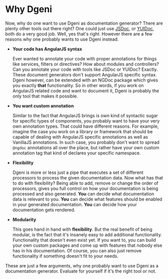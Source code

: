 # Why Dgeni

Now, why do one want to use Dgeni as documentation generator? There are plenty other tools out there
right? One could just use [JSDoc](http://usejsdoc.org/), or [YUIDoc](http://yui.github.io/yuidoc/),
both do a very good job. Well, yes that's right. However there are a few reasons why one probably
wants to use Dgeni instead.

- **Your code has AngularJS syntax**

  Ever wanted to annotate your code with proper annotations for things like services, filters or
  directives? How about modules and controllers? Can you annotate your code with tools like JSDoc or
  YUIDoc? Exactly. These document generators don't support AngularJS specific syntax. Dgeni however,
  can be extended with an NGDoc package which gives you exactly **that** functionality. So in other
  words, if you work on AngularJS related code and want to document it, Dgeni is probably the only
  tool that makes it possible.

- **You want custom annotation**

  Similar to the fact that AngularJS brings is own kind of syntactic sugar for specific types of
  components, you probably want to have your very own annotation types. That could have different
  reasons. For example, imagine the case you work on a library or framework that should be capable
  of dealing with AngularJS specific annotations as well as VanillaJS annotations. In such case, you
  probably don't want to spread `@ngdoc` annotations all over the place, but rather have your own
  custom annotation tag that kind of declares your specific namespace.

- **Flexibility**

  Dgeni is more or less just a pipe that executes a set of different processors to process the given
  documentation data. Now what has that to do with flexibility? Being able to add, remove or change
  the order of processors, gives you full control on how your documentation is being processed and
  also generated. **You** can decide what documentation data is relevant to you. **You** can decide
  what features should be enabled in your generated documentation. **You** can decide how your
  documentation gets rendered.

- **Modularity**

  This goes hand in hand with **flexibility**. But the real benefit of being modular, is the fact
  that it's insanely easy to add additional functionality. Functionality that doesn't even exist yet.
  If you want to, you can build your own custom packages and come up with features that nobody else
  has in his documentation. Of course, you can also just remove functionality if something doesn't
  fit to your needs.

These are just a few arguments, why one probably want to use Dgeni as a documentation generator.
Evaluate for yourself if it's the right tool or not.
